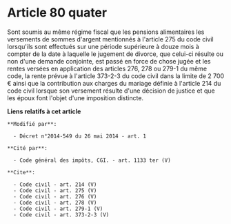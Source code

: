 # Article 80 quater

Sont soumis au même régime fiscal que les pensions alimentaires les versements de sommes d'argent mentionnés à l'article 275
du code civil lorsqu'ils sont effectués sur une période supérieure à douze mois à compter de la date à laquelle le jugement
de divorce, que celui-ci résulte ou non d'une demande conjointe, est passé en force de chose jugée et les rentes versées en
application des articles 276,
278 ou 279-1 du même code, la rente prévue à l'article 373-2-3 du code civil dans la limite de 2 700 € ainsi que la
contribution aux charges du mariage définie à l'article 214 du code civil lorsque son versement résulte d'une décision de
justice et que les époux font l'objet d'une imposition distincte.

**Liens relatifs à cet article**

	**Modifié par**:

	  - Décret n°2014-549 du 26 mai 2014 - art. 1

	**Cité par**:

	  - Code général des impôts, CGI. - art. 1133 ter (V)

	**Cite**:

	  - Code civil - art. 214 (V)
	  - Code civil - art. 275 (V)
	  - Code civil - art. 276 (V)
	  - Code civil - art. 278 (V)
	  - Code civil - art. 279-1 (V)
	  - Code civil - art. 373-2-3 (V)
